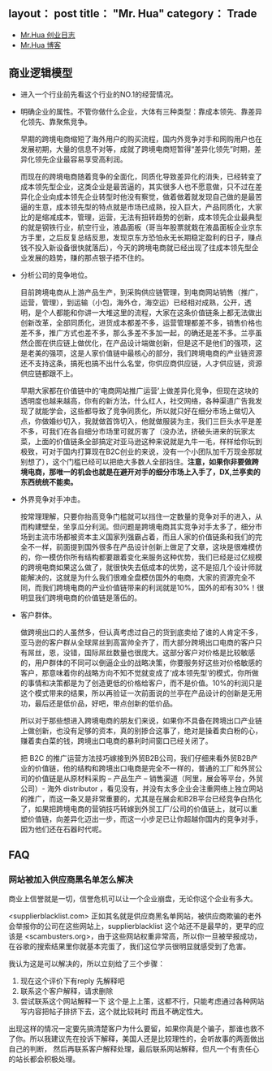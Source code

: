 layout： post
title： "Mr. Hua"
category： Trade
---

- [Mr.Hua 创业日志](http://www.huastory.com/)
- [Mr.Hua 博客](http://www.mrhua.net/)

## 商业逻辑模型

- 进入一个行业前先看这个行业的NO.1的经营情况。
- 明确企业的属性。不管你做什么企业，大体有三种类型：靠成本领先、靠差异化领先、靠聚焦竞争。

    早期的跨境电商缩短了海外用户的购买流程，国内外竞争对手和网购用户也在发展初期，大量的信息不对等，成就了跨境电商短暂得“差异化领先”时期，差异化领先企业最容易享受高利润。

    而现在的跨境电商随着竞争的全面化，同质化导致差异化的消失，已经转变了 成本领先型企业，这类企业是最苦逼的，其实很多人也不愿意做，只不过在差异化企业向成本领先企业转型时他没有察觉，做着做着就发现自己做的是最苦逼的生意，成本领先型的特点就是市场已成熟，投入巨大，产品同质化，大家比的是缩减成本，管理，运营，无法有扭转趋势的创新，成本领先企业最典型的就是钢铁行业，航空行业，液晶面板（哥当年股票就栽在液晶面板企业京东方手里，之后反复总结反思，发现京东方恐怕永无长期稳定盈利的日子，赚点钱不投入新设备很快就落后），今天的跨境电商就已经出现了往成本领先型企业发展的趋势，赚的那点银子捂不住的。

- 分析公司的竞争地位。

    目前跨境电商从上游产品生产，到采购供应链管理，到电商网站销售（推广，运营，管理），到运输（小包，海外仓，海空运）已经相对成熟，公开，透明，是个人都能和你讲一大堆这里的流程，大家在这条价值链条上都无法做出创新改革，全部同质化，进货成本都差不多，运营管理都差不多，销售价格也差不多，推广方式也差不多，那么多差不多加一起，的确还是差不多。兰亭虽然企图在供应链上做优化，在产品设计端做创新，但是这不是他们的强项，这是老美的强项，这是人家价值链中最核心的部分，我们跨境电商的产业链资源还不支持这条，搞死也搞不出什么名堂，你供应商供应链，人才供应链，资源供应链都跟不上。

    早期大家都在价值链中的‘电商网站推广运营’上做差异化竞争，但现在这块的透明度也越来越高，你有的新方法，什么红人，社交网络，各种渠道广告我发现了就能学会，这些都导致了竞争同质化，所以就只好在细分市场上做切入点，你做婚纱切入，我就做首饰切入，他就做服装为主，我们三巨头水平是差不多，可我们在各自细分市场里可就厉害了（没办法，挤破头进来的玩家太菜，上面的价值链条全部搞定对亚马逊这种来说就是九牛一毛，样样给你玩到极致，可对于国内打算现在B2C创业的来说，没有一个小团队加千万现金那就别想了），这个门槛已经可以把绝大多数人全部挡住。__注意，如果你非要做跨境电商，那唯一的机会也就是在避开对手的细分市场上入手了，DX,兰亭卖的东西统统不能卖。__

- 外界竞争对手冲击。

    按常理理解，只要你抬高竞争门槛就可以挡住一定数量的竞争对手的进入，从而构建壁垒，坐享瓜分利润。但问题是跨境电商其实竞争对手太多了，细分市场到主流市场都被资本主义国家列强霸占着，而且人家的价值链条和我们的完全不一样，前面提到国外很多在产品设计创新上做足了文章，这块是很难模仿的，你一模仿你所有结构都要跟着变化来服务这种优势，我们已经是过亿规模的跨境电商如果这么做了，就很快失去低成本的优势，这不是招几个设计师就能解决的，这就是为什么我们很难全盘模仿国外的电商，大家的资源完全不同，而我们跨境电商的产业价值链带来的利润就是10%，国外的却有30%！很明显我们跨境电商的价值链是落伍的。

- 客户群体。

    做跨境出口的人虽然多，但认真考虑过自己的货到底卖给了谁的人肯定不多，亚马逊的客户群从全球屌丝到高富帅全齐了，而大部分跨境出口电商的客户只有屌丝，恩，没错，国际屌丝数量也很庞大。这部分客户对价格是比较敏感的，用户群体的不同可以倒逼企业的战略决策，你要服务好这些对价格敏感的客户，那意味着你的战略方向不知不觉就变成了‘成本领先型‘的模式，你所做的事情和决策都是为了创造更低的价格给客户，而不是价值。10%的利润只是这个模式带来的结果，所以再验证一次前面说的兰亭在产品设计的创新是无用功，最后还是低价品，好吧，带点创新的低价品。

    所以对于那些想进入跨境电商的朋友们来说，如果你不具备在跨境出口产业链上做创新，也没有足够的资本，真的别掺合这事了，绝对是操着卖白粉的心，赚着卖白菜的钱，跨境出口电商的暴利时间窗口已经关闭了。

    把 B2C 的推广运营方法技巧嫁接到外贸B2B公司，我们仔细来看外贸B2B产业的价值链，他的结构和跨境出口电商是完全不一样的，普通的工厂和外贸公司的价值链是从原材料采购 – 产品生产 – 销售渠道（阿里，展会等平台，外贸公司）- 海外 distributor ，看见没有，并没有太多企业会注重网络上独立网站的推广，而这一条又是非常重要的，尤其是在展会和B2B平台已经竞争白热化了，如果把跨境电商的营销技巧转嫁到外贸工厂/公司的价值链上，就可以重塑价值链，向差异化迈出一步，而这一小步足已让你超越你国内的竞争对手，因为他们还在石器时代呢。

## FAQ

### 网站被加入供应商黑名单怎么解决

商业上信誉就是一切，信誉危机可以让一个企业崩盘，无论你这个企业有多大。

<supplierblacklist.com> 正如其名就是供应商黑名单网站，被供应商欺骗的老外会举报你的公司在这些网站上，supplierblacklist 这个站还不是最早的，更早的应该是 <scambusters.org>，由于这些网站权重非常高，所以你一旦被举报成功，在谷歌的搜索结果里你就基本完蛋了，我们这位学员很明显就感受到了危害。

我认为这是可以解决的，所以立刻给了三个步骤：

1. 现在这个评价下有reply 先解释吧
2. 联系这个客户解释，请求删除
3. 尝试联系这个网站解释一下 这个是上上策，这都不行，只能考虑通过各种网站写内容把帖子排挤下去，这个就比较耗时 而且不确定性大。

出现这样的情况一定要先搞清楚客户为什么要留，如果你真是个骗子，那谁也救不了你。所以我建议先在投诉下解释，美国人还是比较理性的，会听故事的两面做出自己的判断， 然后再联系客户解释处理，最后联系网站解释，但凡一个有责任心的站长都会积极处理。